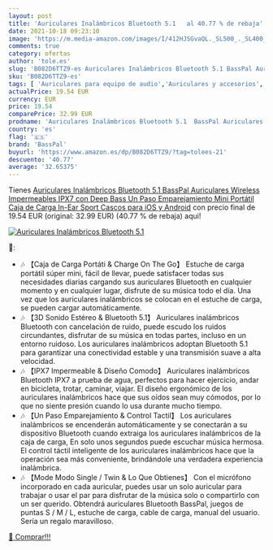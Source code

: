 ```yaml
---
layout: post
title: 'Auriculares Inalámbricos Bluetooth 5.1   al 40.77 % de rebaja'
date: 2021-10-18 09:23:10
image: 'https://m.media-amazon.com/images/I/412HJSGvaQL._SL500_._SL400_.jpg'
comments: true
category: ofertas
author: 'tole.es'
slug: 'B082D6TTZ9-es Auriculares Inalámbricos Bluetooth 5.1 BassPal Auriculares...'
sku: 'B082D6TTZ9-es'
tags: [ 'Auriculares para equipo de audio','Auriculares y accesorios','Electrónica','android','basspal', ]
actualPrice: 19.54 EUR
currency: EUR
price: 19.54
comparePrice: 32.99 EUR
prodname: 'Auriculares Inalámbricos Bluetooth 5.1  BassPal Auriculares Wireless Impermeables IPX7 con Deep Bass  Un Paso Emparejamiento  Mini Portátil Caja de Carga  In-Ear Sport Cascos para iOS y Android'
country: 'es'
flag: '🇪🇸'
brand: 'BassPal'
buyurl: 'https://www.amazon.es/dp/B082D6TTZ9/?tag=tolees-21'
descuento: '40.77'
average: '32.65375'
---
```


Tienes [Auriculares Inalámbricos Bluetooth 5.1  BassPal Auriculares Wireless Impermeables IPX7 con Deep Bass  Un Paso Emparejamiento  Mini Portátil Caja de Carga  In-Ear Sport Cascos para iOS y Android](https://www.amazon.es/dp/B082D6TTZ9/?tag=tolees-21) con precio final de  19.54 EUR (original: 32.99 EUR) (40.77 %  de rebaja) aqui!

[![Auriculares Inalámbricos Bluetooth 5.1  ](https://m.media-amazon.com/images/I/412HJSGvaQL._SL500_._SL400_.jpg)](https://www.amazon.es/dp/B082D6TTZ9/?tag=tolees-21)

🔎:

- 🎶 【Caja de Carga Portáti & Charge On The Go】 Estuche de carga portátil súper mini, fácil de llevar, puede satisfacer todas sus necesidades diarias cargando sus auriculares Bluetooth en cualquier momento y en cualquier lugar, disfrute de su música todo el día. Una vez que los auriculares inalámbricos se colocan en el estuche de carga, se pueden cargar automáticamente.
- 🎶 【3D Sonido Estéreo & Bluetooth 5.1】 Auriculares inalámbricos Bluetooth con cancelación de ruido, puede escudo los ruidos circundantes, disfrutar de su música en todas partes, incluso en un entorno ruidoso. Los auriculares inalámbricos adoptan Bluetooth 5.1 para garantizar una conectividad estable y una transmisión suave a alta velocidad.
- 🎶 【IPX7 Impermeable & Diseño Comodo】 Auriculares inalámbricos Bluetooth IPX7 a prueba de agua, perfectos para hacer ejercicio, andar en bicicleta, trotar, caminar, viajar. El diseño ergonómico de los auriculares inalámbricos hace que sus oídos sean muy cómodos, por lo que no siente presión cuando lo usa durante mucho tiempo.
- 🎶 【Un Paso Emparejamiento & Control Tactil】 Los auriculares inalámbricos se encenderán automáticamente y se conectarán a su dispositivo Bluetooth cuando extraiga los auriculares inalámbricos de la caja de carga, En solo unos segundos puede escuchar música hermosa. El control táctil inteligente de los auriculares inalámbricos hace que la operación sea más conveniente, brindándole una verdadera experiencia inalámbrica.
- 🎶 【Mode Modo Single / Twin & Lo Que Obtienes】 Con el micrófono incorporado en cada auricular, puedes usar un solo auricular para trabajar o usar el par para disfrutar de la música solo o compartirlo con un ser querido. Obtendrá auriculares Bluetooth BassPal, juegos de puntas S / M / L, estuche de carga, cable de carga, manual del usuario. Sería un regalo maravilloso.

[🛒 Comprar!!!](https://www.amazon.es/dp/B082D6TTZ9/?tag=tolees-21)
